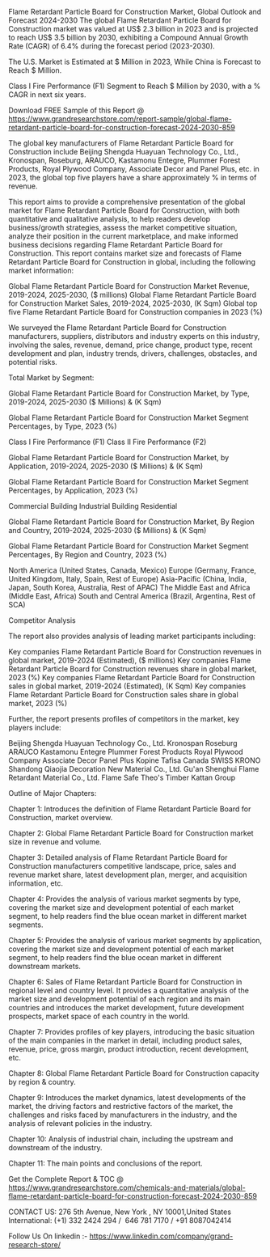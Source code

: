 Flame Retardant Particle Board for Construction Market, Global Outlook and Forecast 2024-2030
The global Flame Retardant Particle Board for Construction market was valued at US$ 2.3 billion in 2023 and is projected to reach US$ 3.5 billion by 2030, exhibiting a Compound Annual Growth Rate (CAGR) of 6.4% during the forecast period (2023-2030).

The U.S. Market is Estimated at $ Million in 2023, While China is Forecast to Reach $ Million.

Class I Fire Performance (F1) Segment to Reach $ Million by 2030, with a % CAGR in next six years.

Download FREE Sample of this Report @ https://www.grandresearchstore.com/report-sample/global-flame-retardant-particle-board-for-construction-forecast-2024-2030-859

The global key manufacturers of Flame Retardant Particle Board for Construction include Beijing Shengda Huayuan Technology Co., Ltd., Kronospan, Roseburg, ARAUCO, Kastamonu Entegre, Plummer Forest Products, Royal Plywood Company, Associate Decor and Panel Plus, etc. in 2023, the global top five players have a share approximately % in terms of revenue.

This report aims to provide a comprehensive presentation of the global market for Flame Retardant Particle Board for Construction, with both quantitative and qualitative analysis, to help readers develop business/growth strategies, assess the market competitive situation, analyze their position in the current marketplace, and make informed business decisions regarding Flame Retardant Particle Board for Construction. This report contains market size and forecasts of Flame Retardant Particle Board for Construction in global, including the following market information:

Global Flame Retardant Particle Board for Construction Market Revenue, 2019-2024, 2025-2030, ($ millions)
Global Flame Retardant Particle Board for Construction Market Sales, 2019-2024, 2025-2030, (K Sqm)
Global top five Flame Retardant Particle Board for Construction companies in 2023 (%)

We surveyed the Flame Retardant Particle Board for Construction manufacturers, suppliers, distributors and industry experts on this industry, involving the sales, revenue, demand, price change, product type, recent development and plan, industry trends, drivers, challenges, obstacles, and potential risks.

Total Market by Segment:

Global Flame Retardant Particle Board for Construction Market, by Type, 2019-2024, 2025-2030 ($ Millions) & (K Sqm)

Global Flame Retardant Particle Board for Construction Market Segment Percentages, by Type, 2023 (%)

Class I Fire Performance (F1)
Class II Fire Performance (F2)

Global Flame Retardant Particle Board for Construction Market, by Application, 2019-2024, 2025-2030 ($ Millions) & (K Sqm)

Global Flame Retardant Particle Board for Construction Market Segment Percentages, by Application, 2023 (%)

Commercial Building
Industrial Building
Residential

Global Flame Retardant Particle Board for Construction Market, By Region and Country, 2019-2024, 2025-2030 ($ Millions) & (K Sqm)

Global Flame Retardant Particle Board for Construction Market Segment Percentages, By Region and Country, 2023 (%)

North America (United States, Canada, Mexico)
Europe (Germany, France, United Kingdom, Italy, Spain, Rest of Europe)
Asia-Pacific (China, India, Japan, South Korea, Australia, Rest of APAC)
The Middle East and Africa (Middle East, Africa)
South and Central America (Brazil, Argentina, Rest of SCA)

Competitor Analysis

The report also provides analysis of leading market participants including:

Key companies Flame Retardant Particle Board for Construction revenues in global market, 2019-2024 (Estimated), ($ millions)
Key companies Flame Retardant Particle Board for Construction revenues share in global market, 2023 (%)
Key companies Flame Retardant Particle Board for Construction sales in global market, 2019-2024 (Estimated), (K Sqm)
Key companies Flame Retardant Particle Board for Construction sales share in global market, 2023 (%)

Further, the report presents profiles of competitors in the market, key players include:

Beijing Shengda Huayuan Technology Co., Ltd.
Kronospan
Roseburg
ARAUCO
Kastamonu Entegre
Plummer Forest Products
Royal Plywood Company
Associate Decor
Panel Plus
Kopine
Tafisa Canada
SWISS KRONO
Shandong Qiaojia Decoration New Material Co., Ltd.
Gu'an Shenghui Flame Retardant Material Co., Ltd.
Flame Safe
Theo's Timber
Kattan Group

Outline of Major Chapters:

Chapter 1: Introduces the definition of Flame Retardant Particle Board for Construction, market overview.

Chapter 2: Global Flame Retardant Particle Board for Construction market size in revenue and volume.

Chapter 3: Detailed analysis of Flame Retardant Particle Board for Construction manufacturers competitive landscape, price, sales and revenue market share, latest development plan, merger, and acquisition information, etc.

Chapter 4: Provides the analysis of various market segments by type, covering the market size and development potential of each market segment, to help readers find the blue ocean market in different market segments.

Chapter 5: Provides the analysis of various market segments by application, covering the market size and development potential of each market segment, to help readers find the blue ocean market in different downstream markets.

Chapter 6: Sales of Flame Retardant Particle Board for Construction in regional level and country level. It provides a quantitative analysis of the market size and development potential of each region and its main countries and introduces the market development, future development prospects, market space of each country in the world.

Chapter 7: Provides profiles of key players, introducing the basic situation of the main companies in the market in detail, including product sales, revenue, price, gross margin, product introduction, recent development, etc.

Chapter 8: Global Flame Retardant Particle Board for Construction capacity by region & country.

Chapter 9: Introduces the market dynamics, latest developments of the market, the driving factors and restrictive factors of the market, the challenges and risks faced by manufacturers in the industry, and the analysis of relevant policies in the industry.

Chapter 10: Analysis of industrial chain, including the upstream and downstream of the industry.

Chapter 11: The main points and conclusions of the report.

Get the Complete Report & TOC @ https://www.grandresearchstore.com/chemicals-and-materials/global-flame-retardant-particle-board-for-construction-forecast-2024-2030-859

CONTACT US:
276 5th Avenue, New York , NY 10001,United States
International: (+1) 332 2424 294 /  646 781 7170 / +91 8087042414

Follow Us On linkedin :- https://www.linkedin.com/company/grand-research-store/
